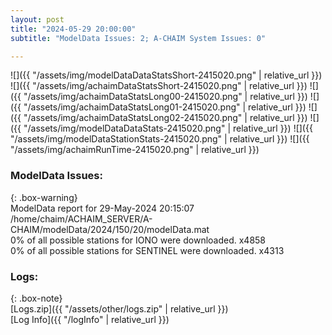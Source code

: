 ```yaml
---
layout: post
title: "2024-05-29 20:00:00"
subtitle: "ModelData Issues: 2; A-CHAIM System Issues: 0"

---
```


![]({{ "/assets/img/modelDataDataStatsShort-2415020.png" | relative_url }})
![]({{ "/assets/img/achaimDataStatsShort-2415020.png" | relative_url }})
![]({{ "/assets/img/achaimDataStatsLong00-2415020.png" | relative_url }})
![]({{ "/assets/img/achaimDataStatsLong01-2415020.png" | relative_url }})
![]({{ "/assets/img/achaimDataStatsLong02-2415020.png" | relative_url }})
![]({{ "/assets/img/modelDataDataStats-2415020.png" | relative_url }})
![]({{ "/assets/img/modelDataStationStats-2415020.png" | relative_url }})
![]({{ "/assets/img/achaimRunTime-2415020.png" | relative_url }})


### ModelData Issues:  
  
{: .box-warning}  
 ModelData report for 29-May-2024 20:15:07   
 /home/chaim/ACHAIM_SERVER/A-CHAIM/modelData/2024/150/20/modelData.mat   
 0% of all possible stations for IONO were downloaded. x4858   
 0% of all possible stations for SENTINEL were downloaded. x4313   
  


### Logs:  
  
{: .box-note}  
[Logs.zip]({{ "/assets/other/logs.zip" | relative_url }})  
[Log Info]({{ "/logInfo" | relative_url }})  
